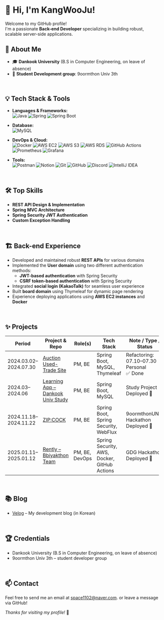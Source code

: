# 👋 Hi, I'm KangWooJu!

Welcome to my GitHub profile!  
I'm a passionate **Back-end Developer** specializing in building robust, scalable server-side applications.
<br>



## 🚀 About Me

- 🎓 **Dankook University** (B.S in Computer Engineering, on leave of absence)
- 🎯 **Student Development group**: 9oormthon Univ 3th
<br>



## 💡 Tech Stack & Tools

- **Languages & Frameworks:**  
  ![Java](https://img.shields.io/badge/Java-007396?style=flat&logo=java&logoColor=white)
  ![Spring](https://img.shields.io/badge/Spring-6DB33F?style=flat&logo=spring&logoColor=white)
  ![Spring Boot](https://img.shields.io/badge/SpringBoot-6DB33F?style=flat&logo=springboot&logoColor=white)
- **Database:**  
  ![MySQL](https://img.shields.io/badge/MySQL-4479A1?style=flat&logo=mysql&logoColor=white)
- **DevOps & Cloud:**  
  ![Docker](https://img.shields.io/badge/Docker-2496ED?style=flat&logo=docker&logoColor=white)
  ![AWS EC2](https://img.shields.io/badge/AWS%20EC2-FF9900?style=flat&logo=amazon-ec2&logoColor=white)
  ![AWS S3](https://img.shields.io/badge/AWS%20S3-569A31?style=flat&logo=amazon-s3&logoColor=white)
  ![AWS RDS](https://img.shields.io/badge/AWS%20RDS-527FFF?style=flat&logo=amazon-rds&logoColor=white)
  ![GitHub Actions](https://img.shields.io/badge/GitHub%20Actions-2088FF?style=flat&logo=githubactions&logoColor=white)
  ![Prometheus](https://img.shields.io/badge/Prometheus-E6522C?style=flat&logo=prometheus&logoColor=white)
  ![Grafana](https://img.shields.io/badge/Grafana-F46800?style=flat&logo=grafana&logoColor=white)
- **Tools:**  
  ![Postman](https://img.shields.io/badge/Postman-FF6C37?style=flat&logo=postman&logoColor=white)
  ![Notion](https://img.shields.io/badge/Notion-000000?style=flat&logo=notion&logoColor=white)
  ![Git](https://img.shields.io/badge/Git-F05032?style=flat&logo=git&logoColor=white)
  ![GitHub](https://img.shields.io/badge/GitHub-181717?style=flat&logo=github&logoColor=white)
  ![Discord](https://img.shields.io/badge/Discord-5865F2?style=flat&logo=discord&logoColor=white)
  ![IntelliJ IDEA](https://img.shields.io/badge/IntelliJ%20IDEA-000000?style=flat&logo=intellijidea&logoColor=white)

  <br>



## 🛠️ Top Skills

- **REST API Design & Implementation**
- **Spring MVC Architecture**
- **Spring Security JWT Authentication**
- **Custom Exception Handling**

<br>



## 🏗️ Back-end Experience

- Developed and maintained robust **REST APIs** for various domains
- Implemented the **User domain** using two different authentication methods:
  - **JWT-based authentication** with Spring Security
  - **CSRF token-based authentication** with Spring Security
- Integrated **social login (KakaoTalk)** for seamless user experience
- Built **board domain** using Thymeleaf for dynamic page rendering
- Experience deploying applications using **AWS EC2 instances** and **Docker**

<br>



## ✨ Projects

| Period                | Project & Repo                                                                                              | Role(s)           | Tech Stack                                  | Note / Type / Status       |
|-----------------------|-------------------------------------------------------------------------------------------------------------|-------------------|----------------------------------------------|----------------------------|
| 2024.03.02–2024.07.30 | [Auction Used-Trade Site](https://github.com/KangWooJu/DomProject_Final)                                    | PM, BE            | Spring Boot, MySQL, Thymeleaf                | Refactoring: 07.10–07.30<br>Personal<br>✅ Done |
| 2024.03–2024.06       | [Learning App – Dankook Univ Study](https://github.com/9oormthonDKU)                                       | PM, BE            | Spring Boot, MySQL                           | Study Project<br>Deployed 🚀                  |
| 2024.11.18–2024.11.22 | [ZIP:COCK](https://github.com/KangWooJu/2024_DANPOONG_TEAM_44_BE)                                          | PM, BE            | Spring Boot, Spring Security, WebFlux        | 9oormthonUNIV Hackathon<br>Deployed 🚀         |
| 2025.01.11–2025.01.12 | [Rently – Bbiyakthon Team](https://github.com/Bbiyakthon-6gaejang)                                         | PM, BE, DevOps    | Spring Security, AWS, Docker, GitHub Actions | GDG Hackathon<br>Deployed 🚀                  |

<br>



## 📚 Blog

- [Velog](https://velog.io/@space1102/posts) – My development blog (in Korean)

<br>



## 🏆 Credentials

- Dankook University (B.S in Computer Engineering, on leave of absence)
- 9oormthon Univ 3th – student developer group 

<br>

## 📫 Contact

Feel free to send me an email at space1102@naver.com. or leave a message via GitHub!



_Thanks for visiting my profile!_ 🚀
